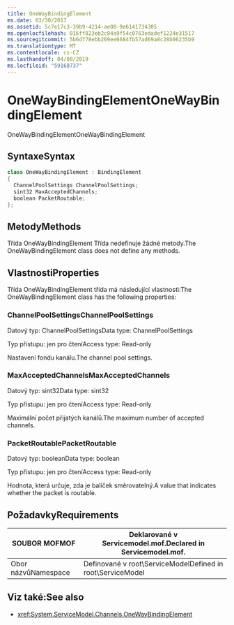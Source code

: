 ```yaml
---
title: OneWayBindingElement
ms.date: 03/30/2017
ms.assetid: 5c7e17c3-39b9-4214-ae08-9e6141734305
ms.openlocfilehash: 016ff823eb2c84a9f54c0763edadef1224e31517
ms.sourcegitcommit: 5b6d778ebb269ee6684fb57ad69a8c28b06235b9
ms.translationtype: MT
ms.contentlocale: cs-CZ
ms.lasthandoff: 04/08/2019
ms.locfileid: "59168737"
---
```

# <a name="onewaybindingelement"></a><span data-ttu-id="8807a-102">OneWayBindingElement</span><span class="sxs-lookup"><span data-stu-id="8807a-102">OneWayBindingElement</span></span>
<span data-ttu-id="8807a-103">OneWayBindingElement</span><span class="sxs-lookup"><span data-stu-id="8807a-103">OneWayBindingElement</span></span>  
  
## <a name="syntax"></a><span data-ttu-id="8807a-104">Syntaxe</span><span class="sxs-lookup"><span data-stu-id="8807a-104">Syntax</span></span>  
  
```csharp
class OneWayBindingElement : BindingElement  
{  
  ChannelPoolSettings ChannelPoolSettings;  
  sint32 MaxAcceptedChannels;  
  boolean PacketRoutable;  
};  
```  
  
## <a name="methods"></a><span data-ttu-id="8807a-105">Metody</span><span class="sxs-lookup"><span data-stu-id="8807a-105">Methods</span></span>  
 <span data-ttu-id="8807a-106">Třída OneWayBindingElement Třída nedefinuje žádné metody.</span><span class="sxs-lookup"><span data-stu-id="8807a-106">The OneWayBindingElement class does not define any methods.</span></span>  
  
## <a name="properties"></a><span data-ttu-id="8807a-107">Vlastnosti</span><span class="sxs-lookup"><span data-stu-id="8807a-107">Properties</span></span>  
 <span data-ttu-id="8807a-108">Třída OneWayBindingElement třída má následující vlastnosti:</span><span class="sxs-lookup"><span data-stu-id="8807a-108">The OneWayBindingElement class has the following properties:</span></span>  
  
### <a name="channelpoolsettings"></a><span data-ttu-id="8807a-109">ChannelPoolSettings</span><span class="sxs-lookup"><span data-stu-id="8807a-109">ChannelPoolSettings</span></span>  
 <span data-ttu-id="8807a-110">Datový typ: ChannelPoolSettings</span><span class="sxs-lookup"><span data-stu-id="8807a-110">Data type: ChannelPoolSettings</span></span>  
  
 <span data-ttu-id="8807a-111">Typ přístupu: jen pro čtení</span><span class="sxs-lookup"><span data-stu-id="8807a-111">Access type: Read-only</span></span>  
  
 <span data-ttu-id="8807a-112">Nastavení fondu kanálu.</span><span class="sxs-lookup"><span data-stu-id="8807a-112">The channel pool settings.</span></span>  
  
### <a name="maxacceptedchannels"></a><span data-ttu-id="8807a-113">MaxAcceptedChannels</span><span class="sxs-lookup"><span data-stu-id="8807a-113">MaxAcceptedChannels</span></span>  
 <span data-ttu-id="8807a-114">Datový typ: sint32</span><span class="sxs-lookup"><span data-stu-id="8807a-114">Data type: sint32</span></span>  
  
 <span data-ttu-id="8807a-115">Typ přístupu: jen pro čtení</span><span class="sxs-lookup"><span data-stu-id="8807a-115">Access type: Read-only</span></span>  
  
 <span data-ttu-id="8807a-116">Maximální počet přijatých kanálů.</span><span class="sxs-lookup"><span data-stu-id="8807a-116">The maximum number of accepted channels.</span></span>  
  
### <a name="packetroutable"></a><span data-ttu-id="8807a-117">PacketRoutable</span><span class="sxs-lookup"><span data-stu-id="8807a-117">PacketRoutable</span></span>  
 <span data-ttu-id="8807a-118">Datový typ: boolean</span><span class="sxs-lookup"><span data-stu-id="8807a-118">Data type: boolean</span></span>  
  
 <span data-ttu-id="8807a-119">Typ přístupu: jen pro čtení</span><span class="sxs-lookup"><span data-stu-id="8807a-119">Access type: Read-only</span></span>  
  
 <span data-ttu-id="8807a-120">Hodnota, která určuje, zda je balíček směrovatelný.</span><span class="sxs-lookup"><span data-stu-id="8807a-120">A value that indicates whether the packet is routable.</span></span>  
  
## <a name="requirements"></a><span data-ttu-id="8807a-121">Požadavky</span><span class="sxs-lookup"><span data-stu-id="8807a-121">Requirements</span></span>  
  
|<span data-ttu-id="8807a-122">SOUBOR MOF</span><span class="sxs-lookup"><span data-stu-id="8807a-122">MOF</span></span>|<span data-ttu-id="8807a-123">Deklarované v Servicemodel.mof.</span><span class="sxs-lookup"><span data-stu-id="8807a-123">Declared in Servicemodel.mof.</span></span>|  
|---------|-----------------------------------|  
|<span data-ttu-id="8807a-124">Obor názvů</span><span class="sxs-lookup"><span data-stu-id="8807a-124">Namespace</span></span>|<span data-ttu-id="8807a-125">Definované v root\ServiceModel</span><span class="sxs-lookup"><span data-stu-id="8807a-125">Defined in root\ServiceModel</span></span>|  
  
## <a name="see-also"></a><span data-ttu-id="8807a-126">Viz také:</span><span class="sxs-lookup"><span data-stu-id="8807a-126">See also</span></span>

- <xref:System.ServiceModel.Channels.OneWayBindingElement>
